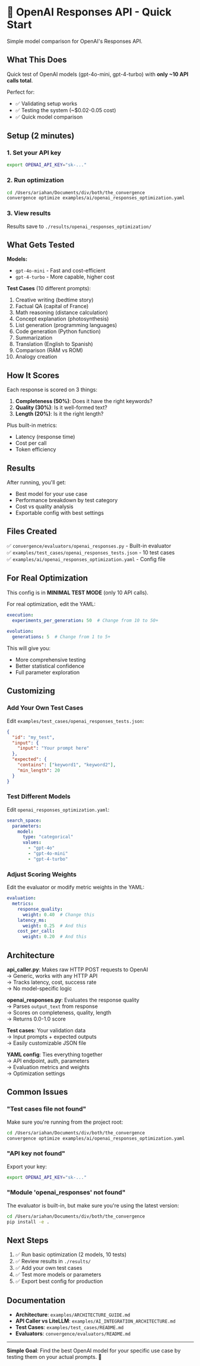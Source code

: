 # 🚀 OpenAI Responses API - Quick Start

Simple model comparison for OpenAI's Responses API.

## What This Does

Quick test of OpenAI models (gpt-4o-mini, gpt-4-turbo) with **only ~10 API calls total**.

Perfect for:
- ✅ Validating setup works
- ✅ Testing the system (~$0.02-0.05 cost)
- ✅ Quick model comparison

## Setup (2 minutes)

### 1. Set your API key
```bash
export OPENAI_API_KEY="sk-..."
```

### 2. Run optimization
```bash
cd /Users/ariahan/Documents/div/both/the_convergence
convergence optimize examples/ai/openai_responses_optimization.yaml
```

### 3. View results
Results save to `./results/openai_responses_optimization/`

## What Gets Tested

**Models:**
- `gpt-4o-mini` - Fast and cost-efficient
- `gpt-4-turbo` - More capable, higher cost

**Test Cases** (10 different prompts):
1. Creative writing (bedtime story)
2. Factual QA (capital of France)
3. Math reasoning (distance calculation)
4. Concept explanation (photosynthesis)
5. List generation (programming languages)
6. Code generation (Python function)
7. Summarization
8. Translation (English to Spanish)
9. Comparison (RAM vs ROM)
10. Analogy creation

## How It Scores

Each response is scored on 3 things:

1. **Completeness (50%)**: Does it have the right keywords?
2. **Quality (30%)**: Is it well-formed text?
3. **Length (20%)**: Is it the right length?

Plus built-in metrics:
- Latency (response time)
- Cost per call
- Token efficiency

## Results

After running, you'll get:
- Best model for your use case
- Performance breakdown by test category
- Cost vs quality analysis
- Exportable config with best settings

## Files Created

✅ `convergence/evaluators/openai_responses.py` - Built-in evaluator  
✅ `examples/test_cases/openai_responses_tests.json` - 10 test cases  
✅ `examples/ai/openai_responses_optimization.yaml` - Config file  

## For Real Optimization

This config is in **MINIMAL TEST MODE** (only 10 API calls).

For real optimization, edit the YAML:

```yaml
execution:
  experiments_per_generation: 50  # Change from 10 to 50+
  
evolution:
  generations: 5  # Change from 1 to 5+
```

This will give you:
- More comprehensive testing
- Better statistical confidence
- Full parameter exploration

## Customizing

### Add Your Own Test Cases

Edit `examples/test_cases/openai_responses_tests.json`:

```json
{
  "id": "my_test",
  "input": {
    "input": "Your prompt here"
  },
  "expected": {
    "contains": ["keyword1", "keyword2"],
    "min_length": 20
  }
}
```

### Test Different Models

Edit `openai_responses_optimization.yaml`:

```yaml
search_space:
  parameters:
    model:
      type: "categorical"
      values:
        - "gpt-4o"
        - "gpt-4o-mini"
        - "gpt-4-turbo"
```

### Adjust Scoring Weights

Edit the evaluator or modify metric weights in the YAML:

```yaml
evaluation:
  metrics:
    response_quality:
      weight: 0.40  # Change this
    latency_ms:
      weight: 0.25  # And this
    cost_per_call:
      weight: 0.20  # And this
```

## Architecture

**api_caller.py**: Makes raw HTTP POST requests to OpenAI  
→ Generic, works with any HTTP API  
→ Tracks latency, cost, success rate  
→ No model-specific logic  

**openai_responses.py**: Evaluates the response quality  
→ Parses `output_text` from response  
→ Scores on completeness, quality, length  
→ Returns 0.0-1.0 score  

**Test cases**: Your validation data  
→ Input prompts + expected outputs  
→ Easily customizable JSON file  

**YAML config**: Ties everything together  
→ API endpoint, auth, parameters  
→ Evaluation metrics and weights  
→ Optimization settings  

## Common Issues

### "Test cases file not found"
Make sure you're running from the project root:
```bash
cd /Users/ariahan/Documents/div/both/the_convergence
convergence optimize examples/ai/openai_responses_optimization.yaml
```

### "API key not found"
Export your key:
```bash
export OPENAI_API_KEY="sk-..."
```

### "Module 'openai_responses' not found"
The evaluator is built-in, but make sure you're using the latest version:
```bash
cd /Users/ariahan/Documents/div/both/the_convergence
pip install -e .
```

## Next Steps

1. ✅ Run basic optimization (2 models, 10 tests)
2. ✅ Review results in `./results/`
3. ✅ Add your own test cases
4. ✅ Test more models or parameters
5. ✅ Export best config for production

## Documentation

- **Architecture**: `examples/ARCHITECTURE_GUIDE.md`
- **API Caller vs LiteLLM**: `examples/AI_INTEGRATION_ARCHITECTURE.md`
- **Test Cases**: `examples/test_cases/README.md`
- **Evaluators**: `convergence/evaluators/README.md`

---

**Simple Goal**: Find the best OpenAI model for your specific use case by testing them on your actual prompts. 🎯


